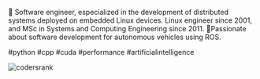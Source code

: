 🌱 Software engineer, especialized in the development of distributed systems deployed on embedded Linux devices. Linux engineer since 2001, and MSc in Systems and Computing Engineering since 2011. 🔭Passionate about software development for autonomous vehicles using ROS.

#python #cpp #cuda #performance #artificialintelligence

![codersrank](https://cr-ss-service.azurewebsites.net/api/ScreenShot?widget=summary&username=hurtadosanti&badges=2&show-avatar=false&style=--header-bg-color:%23000;--border-radius:10px)
